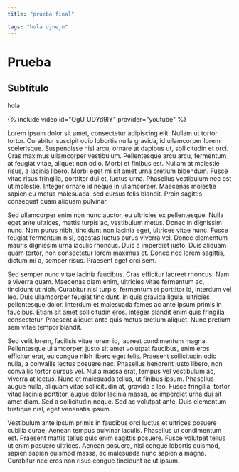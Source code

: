 ```yaml
---
title: "prueba final"

tags: "hola djnejn"
---
```


# Prueba

## Subtítulo

hola

{% include video id="OgU_UDYd9lY" provider="youtube" %}

Lorem ipsum dolor sit amet, consectetur adipiscing elit. Nullam ut tortor tortor. Curabitur suscipit odio lobortis nulla gravida, id ullamcorper lorem scelerisque. Suspendisse nisl arcu, ornare at dapibus ut, sollicitudin et orci. Cras maximus ullamcorper vestibulum. Pellentesque arcu arcu, fermentum at feugiat vitae, aliquet non odio. Morbi et finibus est. Nullam at molestie risus, a lacinia libero. Morbi eget mi sit amet urna pretium bibendum. Fusce vitae risus fringilla, porttitor dui et, luctus urna. Phasellus vestibulum nec est ut molestie. Integer ornare id neque in ullamcorper. Maecenas molestie sapien eu metus malesuada, sed cursus felis blandit. Proin sagittis consequat quam aliquam pulvinar.

Sed ullamcorper enim non nunc auctor, eu ultricies ex pellentesque. Nulla eget ante ultrices, mattis turpis ac, vestibulum metus. Donec in dignissim nunc. Nam purus nibh, tincidunt non lacinia eget, ultrices vitae nunc. Fusce feugiat fermentum nisi, egestas luctus purus viverra vel. Donec elementum mauris dignissim urna iaculis rhoncus. Duis a imperdiet justo. Duis aliquam quam tortor, non consectetur lorem maximus et. Donec nec lorem sagittis, dictum mi a, semper risus. Praesent eget orci sem.

Sed semper nunc vitae lacinia faucibus. Cras efficitur laoreet rhoncus. Nam a viverra quam. Maecenas diam enim, ultricies vitae fermentum ac, tincidunt ut nibh. Curabitur nisl turpis, fermentum et porttitor id, interdum vel leo. Duis ullamcorper feugiat tincidunt. In quis gravida ligula, ultricies pellentesque dolor. Interdum et malesuada fames ac ante ipsum primis in faucibus. Etiam sit amet sollicitudin eros. Integer blandit enim quis fringilla consectetur. Praesent aliquet ante quis metus pretium aliquet. Nunc pretium sem vitae tempor blandit.

Sed velit lorem, facilisis vitae lorem id, laoreet condimentum magna. Pellentesque ullamcorper, justo sit amet volutpat faucibus, enim eros efficitur erat, eu congue nibh libero eget felis. Praesent sollicitudin odio nulla, a convallis lectus posuere nec. Phasellus hendrerit justo libero, non convallis tortor cursus vel. Nulla massa erat, tempus vel vestibulum ac, viverra at lectus. Nunc et malesuada tellus, ut finibus ipsum. Phasellus augue nulla, aliquam vitae sollicitudin at, gravida a leo. Fusce fringilla, tortor vitae lacinia porttitor, augue dolor lacinia massa, ac imperdiet urna dui sit amet diam. Sed a sollicitudin neque. Sed ac volutpat ante. Duis elementum tristique nisl, eget venenatis ipsum.

Vestibulum ante ipsum primis in faucibus orci luctus et ultrices posuere cubilia curae; Aenean tempus pulvinar iaculis. Phasellus ut condimentum est. Praesent mattis tellus quis enim sagittis posuere. Fusce volutpat tellus ut enim posuere ultrices. Aenean posuere, nisl congue lobortis euismod, sapien sapien euismod massa, ac malesuada nunc sapien a magna. Curabitur nec eros non risus congue tincidunt ac ut ipsum. 
